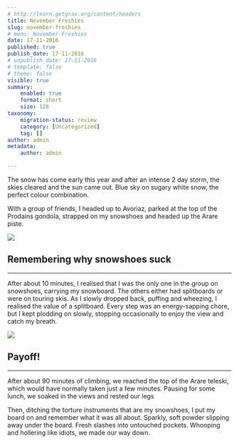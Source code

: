 ```yaml
---
# http://learn.getgrav.org/content/headers
title: November Freshies
slug: november-freshies
# menu: November Freshies
date: 17-11-2016
published: true
publish_date: 17-11-2016
# unpublish_date: 17-11-2016
# template: false
# theme: false
visible: true
summary:
    enabled: true
    format: short
    size: 128
taxonomy:
    migration-status: review
    category: [Uncategorized]
    tag: []
author: admin
metadata:
    author: admin

---
```


The snow has come early this year and after an intense 2 day storm, the skies cleared and the sun came out. Blue sky on sugary white snow, the perfect colour combination.

With a group of friends, I headed up to Avoriaz, parked at the top of the Prodains gondola, strapped on my snowshoes and headed up the Arare piste.

![](http://www.dkcy.com/images/freshies.jpg)

 ## Remembering why snowshoes suck

- - - - - -

After about 10 minutes, I realised that I was the only one in the group on snowshoes, carrying my snowboard. The others either had splitboards or were on touring skis. As I slowly dropped back, puffing and wheezing, I realised the value of a splitboard. Every step was an energy-sapping chore, but I kept plodding on slowly, stopping occasionally to enjoy the view and catch my breath.

![](http://www.dkcy.com/images/banner.png)

 ## Payoff!

- - - - - -

After about 90 minutes of climbing, we reached the top of the Arare teleski, which would have normally taken just a few minutes. Pausing for some lunch, we soaked in the views and rested our legs

Then, ditching the torture instruments that are my snowshoes, I put my board on and remember what it was all about. Sparkly, soft powder slipping away under the board. Fresh slashes into untouched pockets. Whooping and hollering like idiots, we made our way down.